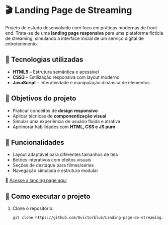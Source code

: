 # 🎬 Landing Page de Streaming

Projeto de estudo desenvolvido com foco em práticas modernas de front-end. Trata-se de uma **landing page responsiva** para uma plataforma fictícia de streaming, simulando a interface inicial de um serviço digital de entretenimento.

## 🧪 Tecnologias utilizadas

- **HTML5** – Estrutura semântica e acessível
- **CSS3** – Estilização responsiva com layout moderno
- **JavaScript** – Interatividade e manipulação dinâmica de elementos

## 🎯 Objetivos do projeto

- Praticar conceitos de **design responsivo**
- Aplicar técnicas de **componentização visual**
- Simular uma experiência de usuário fluida e atrativa
- Aprimorar habilidades com **HTML, CSS e JS puro**

## 📱 Funcionalidades

- Layout adaptável para diferentes tamanhos de tela
- Botões interativos com efeitos visuais
- Seções de destaque para filmes/séries
- Navegação simulada e estrutura modular

🔗 [Acesse a landing page aqui]([https://0victorblum.github.io/landing-page-de-streaming/](https://0victorblum.github.io/Landing-page-de-streaming/))

## 🚀 Como executar o projeto

1. Clone o repositório:
   ```bash
   git clone https://github.com/0victorblum/Landing-page-de-streaming.git
   ```
